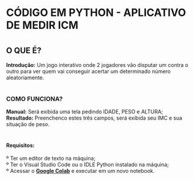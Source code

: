 # CÓDIGO EM PYTHON - APLICATIVO DE MEDIR ICM

# <h2>O QUE É?
<strong>Introdução:</strong> Um jogo interativo onde 2 jogadores vão disputar um contra o outro para ver quem vai conseguir acertar um determinado número aleatoriamente. <br>
</h2>

# <h3>COMO FUNCIONA?
<strong>Manual:</strong> Será exibida uma tela pedindo IDADE, PESO e ALTURA; <br>
<strong>Resultado:</strong> Preenchenco estes três campos, será exibida seu IMC  e sua situação de peso. <br>
</h3>

# <h4>Requisitos:
º Ter um editor de texto na máquina; <br>
º Ter o Visual Studio Code ou o IDLE Python instalado na máquina; <br>
º Acessar o <strong><a href="https://colab.research.google.com/">Google Colab</a></strong> e executar em um novo notebook. </h4>
